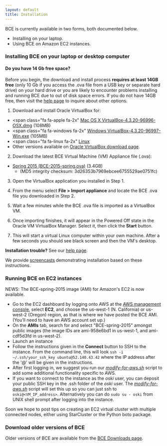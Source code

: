 ```yaml
---
layout: default
title: Installation
---
```


BCE is currently available in two forms, both documented below.

  - Installing on your laptop.
  - Using BCE on Amazon EC2 instances.


### Installing BCE on your laptop or desktop computer

#### Do you have 14 Gb free space?

Before you begin, the download and install process **requires at least 14GB free** (only 10 Gb if you access the .ova file from a USB key or separate hard drive) on your hard drive or you are likely to encounter problems installing and running BCE due to out of disk space errors. If you do not have 14GB free, then visit the [help page](help.html) to inquire about other options.

1) Download and install Oracle VirtualBox for:

  - <span class="fa fa-apple fa-2x"<span></span> [Mac OS X VirtualBox-4.3.20-96996-OSX.dmg](http://download.virtualbox.org/virtualbox/4.3.20/VirtualBox-4.3.20-96996-OSX.dmg) (108MB)
  - <span class="fa fa-windows fa-2x"<span></span> [Windows VirtualBox-4.3.20-96997-Win.exe](http://download.virtualbox.org/virtualbox/4.3.20/VirtualBox-4.3.20-96997-Win.exe) (105MB)
  - <span class="fa fa-linux fa-2x"<span></span> [Linux](https://www.virtualbox.org/wiki/Linux_Downloads)
  - Other versions available on [Oracle VirtualBox download page](https://www.virtualbox.org/wiki/Downloads).

2) Download the latest BCE Virtual Machine (VM) Appliance file (.ova):

  - [Spring 2015 (BCE-2015-spring.ova)](https://berkeley.box.com/s/2g9x9c3q7qwhb9e4trwc) (3.4GB)
    - (MD5 integrity checksum: 3d26353b7969ebcee6755529ae0751fc)

3) Open the VirtualBox application you installed in Step 1.

4) From the menu select **File > Import appliance** and locate the BCE .ova file you downloaded in Step 2.

5) Wait a few minutes while the BCE .ova file is imported as a VirtualBox VM.

6) Once importing finishes, it will appear in the Powered Off state in the Oracle VM VirtualBox Manager. Select it, then click the **Start** button.

7) This will start a virtual Linux computer within your own machine.
  After a few seconds you should see black screen and then the VM's
  desktop.

**Installation trouble?** See our [help page](help.html).

We provide [screencasts](screencasts.html) demonstrating installation based on these instructions.

### Running BCE on EC2 instances

NEWS: The BCE-spring-2015 image (AMI) for Amazon's EC2 is now available.

  - Go to the EC2 dashboard by logging onto AWS at the [AWS management console](https://console.aws.amazon.com/?nc2=h_m_mc), select **EC2**, and choose the us-west-1 (N. California) or us-west-2 (Oregon) region, as that is where we have posted the BCE AMI. (You’ll need to have an AWS account set up.)
  - On the **AMIs** tab, search for and select "BCE-spring-2015" amongst public images (the image IDs are ami-958e6bd1 in us-west-1, and ami-cdf5d3fd in us-west-2).
  - Launch an instance
  - Follow the instructions given in the **Connect** button to SSH to the instance. From the command line, this will look `ssh -i ~/.ssh/your_ssh_key ubuntu@52.140.43.42` where the IP address after the '@' will be given in the instructions. 
  - After first logging in, we suggest you run our [*modify-for-aws.sh*](downloads.html) script to add some additional functionality specific to AWS. 
  - If you want to connect to the instance as the *oski* user, you can deposit your public SSH key in the .ssh folder of the *oski* user. The [*modify-for-aws.sh*](downloads.html) script will set this up so you can just ssh to `oski@<VM_IP_address>`. Alternatively you can do ````sudo su - oski```` from UNIX shell prompt after logging into the instance.

Soon we hope to post tips on creating an EC2 virtual cluster with multiple connected nodes, either using StarCluster or the Python boto package.

### Download older versions of BCE

Older versions of BCE are available from the [BCE Downloads page](downloads.html).
